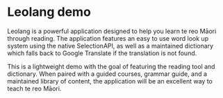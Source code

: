 # Leolang demo

Leolang is a powerful application designed to help you learn te reo Māori through reading.
The application features an easy to use word look up system using the native SelectionAPI, as well as a maintained dictionary which falls back to Google Translate if the translation is not found.

This is a lightweight demo with the goal of featuring the reading tool and dictionary. When paired with a guided courses, grammar guide, and a maintained library of content, the application will be an excellent way to teach te reo Māori.
